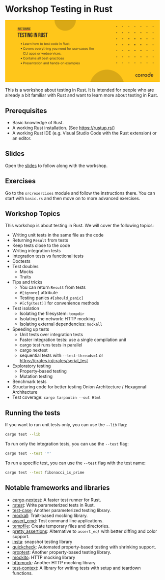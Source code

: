 # Workshop Testing in Rust

![Course Banner](/assets/banner.png)

This is a workshop about testing in Rust. It is intended for people who are already a bit familiar with Rust and want to learn more about testing in Rust.

## Prerequisites

- Basic knowledge of Rust.
- A working Rust installation. (See https://rustup.rs/)
- A working Rust IDE (e.g. Visual Studio Code with the Rust extension)
  or an editor.

## Slides

Open the [slides](/slides.pdf) to follow along with the workshop.

## Exercises

Go to the `src/exercises` module and follow the instructions there.
You can start with `basic.rs` and then move on to more advanced exercises.

## Workshop Topics

This workshop is about testing in Rust. We will cover the following topics:

- Writing unit tests in the same file as the code
- Returning `Result` from tests
- Keep tests close to the code
- Writing integration tests
- Integration tests vs functional tests
- Doctests
- Test doubles
  - Mocks
  - Traits
- Tips and tricks
  - You can return `Result` from tests
  - `#[ignore]` attribute
  - Testing panics `#[should_panic]`
  - `#[cfg(test)]` for convenience methods
- Test isolation
  - Isolating the filesystem: `tempdir`
  - Isolating the network: HTTP mocking
  - Isolating external dependencies: `mockall`
- Speeding up tests
  - Unit tests over integration tests
  - Faster integration tests: use a single compilation unit
  - cargo test runs tests in parallel
  - cargo nextest
  - sequential tests with `--test-threads=1` or 
    https://crates.io/crates/serial_test
- Exploratory testing
  - Property-based testing
  - Mutation testing
- Benchmark tests
- Structuring code for better testing
  Onion Architecture / Hexagonal Architecture
- Test coverage: `cargo tarpaulin --out Html`

## Running the tests

If you want to run unit tests only, you can use the `--lib` flag:

```sh
cargo test --lib
```

To run only the integration tests, you can use the `--test` flag:

```sh
cargo test --test '*'
```

To run a specific test, you can use the `--test` flag with the test name:

```sh
cargo test --test fibonacci_is_prime
```

## Notable frameworks and libraries

- [cargo-nextest](https://nexte.st/): A faster test runner for Rust.
- [rstest](https://github.com/la10736/rstest): Write parameterized tests in Rust.
- [test-case](https://github.com/frondeus/test-case): Another parameterized testing library.
- [mockall](https://github.com/asomers/mockall): Trait-based mocking library.
- [assert_cmd](https://github.com/assert-rs/assert_cmd): Test command line applications.
- [tempfile](https://github.com/Stebalien/tempfile): Create temporary files and directories.
- [pretty_assertions](https://github.com/rust-pretty-assertions/rust-pretty-assertions): Alternative to `assert_eq!` with better diffing and color support. 
- [insta](https://github.com/mitsuhiko/insta?tab=readme-ov-file): snapshot testing library
- [quickcheck](https://github.com/BurntSushi/quickcheck): Automated property-based testing with shrinking support.
- [proptest](https://github.com/proptest-rs/proptest): Another property-based testing library.
- [mockito](https://github.com/lipanski/mockito): HTTP mocking library
- [httpmock](https://github.com/alexliesenfeld/httpmock): Another HTTP mocking library
- [test-context](https://crates.io/crates/test-context): A library for writing tests with setup and teardown functions.

